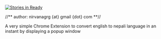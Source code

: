 [![Stories in Ready](http://badge.waffle.io/kxhitiz/English2Nepali.png)](http://waffle.io/kxhitiz/english2nepali)

//** author: nirvanagrg {at} gmail {dot} com  **//

A very simple Chrome Extension to convert english to nepali language in an instant by displaying a popup window
